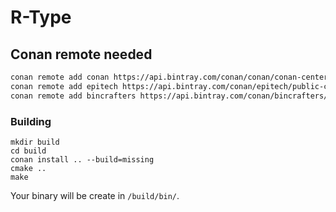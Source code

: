# R-Type


## Conan remote needed
```bash
conan remote add conan https://api.bintray.com/conan/conan/conan-center
conan remote add epitech https://api.bintray.com/conan/epitech/public-conan
conan remote add bincrafters https://api.bintray.com/conan/bincrafters/public-conan
```

### Building

```
mkdir build
cd build
conan install .. --build=missing
cmake ..
make
```

Your binary will be create in `/build/bin/`.
 
